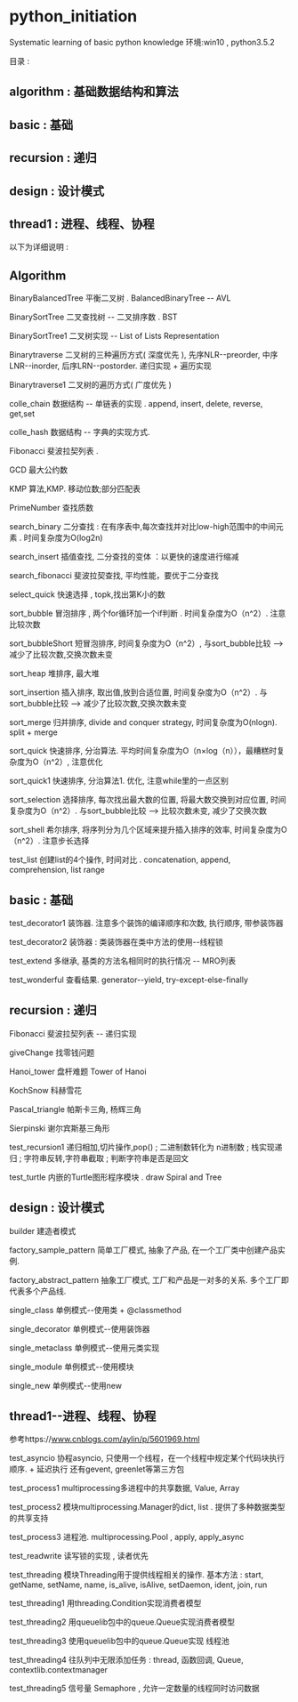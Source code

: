 # python_initiation
Systematic learning of basic python knowledge
环境:win10 , python3.5.2


目录 :

## algorithm : 基础数据结构和算法

## basic : 基础

## recursion : 递归

## design : 设计模式

## thread1 : 进程、线程、协程



以下为详细说明 :


## Algorithm

BinaryBalancedTree  平衡二叉树 . BalancedBinaryTree -- AVL

BinarySortTree      二叉查找树 -- 二叉排序数 . BST

BinarySortTree1     二叉树实现 -- List of Lists Representation

Binarytraverse      二叉树的三种遍历方式( 深度优先 ), 先序NLR--preorder, 中序LNR--inorder, 后序LRN--postorder.   递归实现  +  遍历实现

Binarytraverse1     二叉树的遍历方式( 广度优先 )

colle_chain         数据结构 -- 单链表的实现 .  append, insert, delete, reverse, get,set

colle_hash          数据结构 -- 字典的实现方式.

Fibonacci           斐波拉契列表 .

GCD                 最大公约数

KMP                 算法,KMP.   移动位数;部分匹配表

PrimeNumber         查找质数

search_binary       二分查找 : 在有序表中,每次查找并对比low-high范围中的中间元素 . 时间复杂度为O(log2n)

search_insert       插值查找, 二分查找的变体 ：以更快的速度进行缩减

search_fibonacci    斐波拉契查找, 平均性能，要优于二分查找

select_quick        快速选择 , topk,找出第K小的数

sort_bubble         冒泡排序 , 两个for循环加一个if判断 .  时间复杂度为O（n^2）.  注意比较次数

sort_bubbleShort    短冒泡排序, 时间复杂度为O（n^2）, 与sort_bubble比较 --> 减少了比较次数,交换次数未变

sort_heap           堆排序, 最大堆

sort_insertion      插入排序, 取出值,放到合适位置, 时间复杂度为O（n^2）. 与sort_bubble比较 --> 减少了比较次数,交换次数未变

sort_merge          归并排序, divide and conquer strategy, 时间复杂度为O(nlogn). split + merge

sort_quick          快速排序, 分治算法.  平均时间复杂度为O（n×log（n）），最糟糕时复杂度为O（n^2）, 注意优化

sort_quick1         快速排序, 分治算法1.  优化, 注意while里的一点区别

sort_selection      选择排序, 每次找出最大数的位置, 将最大数交换到对应位置, 时间复杂度为O（n^2）. 与sort_bubble比较 --> 比较次数未变, 减少了交换次数

sort_shell          希尔排序, 将序列分为几个区域来提升插入排序的效率, 时间复杂度为O（n^2）. 注意步长选择

test_list           创建list的4个操作, 时间对比 . concatenation, append, comprehension, list range



## basic : 基础

test_decorator1     装饰器. 注意多个装饰的编译顺序和次数, 执行顺序, 带参装饰器

test_decorator2     装饰器 : 类装饰器在类中方法的使用--线程锁

test_extend         多继承, 基类的方法名相同时的执行情况 -- MRO列表

test_wonderful      查看结果.  generator--yield, try-except-else-finally



## recursion : 递归

Fibonacci           斐波拉契列表 -- 递归实现

giveChange          找零钱问题

Hanoi_tower         盘杆难题 Tower of Hanoi

KochSnow            科赫雪花

Pascal_triangle     帕斯卡三角, 杨辉三角

Sierpinski          谢尔宾斯基三角形

test_recursion1     递归相加,切片操作,pop() ; 二进制数转化为 n进制数 ; 栈实现递归 ; 字符串反转,字符串截取 ; 判断字符串是否是回文

test_turtle         内嵌的Turtle图形程序模块 . draw Spiral and Tree



## design : 设计模式

builder             建造者模式

factory_sample_pattern      简单工厂模式, 抽象了产品, 在一个工厂类中创建产品实例.

factory_abstract_pattern    抽象工厂模式, 工厂和产品是一对多的关系. 多个工厂即代表多个产品线.

single_class        单例模式--使用类 + @classmethod

single_decorator    单例模式--使用装饰器

single_metaclass    单例模式--使用元类实现

single_module       单例模式--使用模块

single_new          单例模式--使用new



## thread1--进程、线程、协程

参考https://www.cnblogs.com/aylin/p/5601969.html

test_asyncio        协程asyncio, 只使用一个线程，在一个线程中规定某个代码块执行顺序. + 延迟执行    还有gevent, greenlet等第三方包

test_process1       multiprocessing多进程中的共享数据, Value, Array

test_process2       模块multiprocessing.Manager的dict, list . 提供了多种数据类型的共享支持

test_process3       进程池. multiprocessing.Pool , apply, apply_async

test_readwrite      读写锁的实现 , 读者优先

test_threading      模块Threading用于提供线程相关的操作. 基本方法 : start, getName, setName, name, is_alive, isAlive, setDaemon, ident, join, run

test_threading1     用threading.Condition实现消费者模型

test_threading2     用queuelib包中的queue.Queue实现消费者模型

test_threading3     使用queuelib包中的queue.Queue实现 线程池

test_threading4     往队列中无限添加任务 : thread, 函数回调, Queue, contextlib.contextmanager

test_threading5     信号量 Semaphore  , 允许一定数量的线程同时访问数据